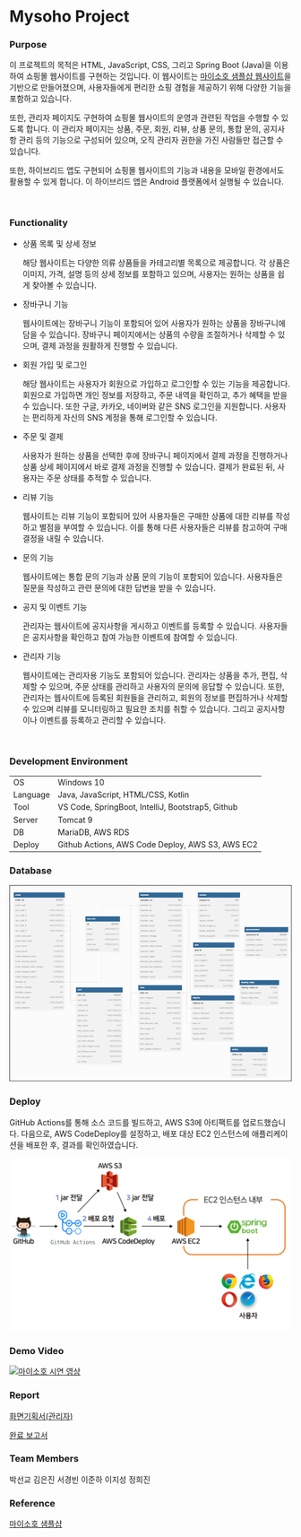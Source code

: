 # Mysoho Project

### Purpose

이 프로젝트의 목적은 HTML, JavaScript, CSS, 그리고 Spring Boot (Java)을 이용하여 쇼핑몰 웹사이트를 구현하는 것입니다. 이 웹사이트는 [마이소호 샘플샵 웹사이트](https://sohonara.mysoho.com/)을 기반으로 만들어졌으며, 사용자들에게 편리한 쇼핑 경험을 제공하기 위해 다양한 기능을 포함하고 있습니다.

또한, 관리자 페이지도 구현하여 쇼핑몰 웹사이트의 운영과 관련된 작업을 수행할 수 있도록 합니다. 이 관리자 페이지는 상품, 주문, 회원, 리뷰, 상품 문의, 통합 문의, 공지사항 관리 등의 기능으로 구성되어 있으며, 오직 관리자 권한을 가진 사람들만 접근할 수 있습니다.

또한, 하이브리드 앱도 구현되어 쇼핑몰 웹사이트의 기능과 내용을 모바일 환경에서도 활용할 수 있게 합니다. 이 하이브리드 앱은 Android 플랫폼에서 실행될 수 있습니다.

<br>

### Functionality

- 상품 목록 및 상세 정보

  해당 웹사이트는 다양한 의류 상품들을 카테고리별 목록으로 제공합니다. 각 상품은 이미지, 가격, 설명 등의 상세 정보를 포함하고 있으며, 사용자는 원하는 상품을 쉽게 찾아볼 수 있습니다.

- 장바구니 기능

  웹사이트에는 장바구니 기능이 포함되어 있어 사용자가 원하는 상품을 장바구니에 담을 수 있습니다. 장바구니 페이지에서는 상품의 수량을 조절하거나 삭제할 수 있으며, 결제 과정을 원활하게 진행할 수 있습니다.

- 회원 가입 및 로그인

  해당 웹사이트는 사용자가 회원으로 가입하고 로그인할 수 있는 기능을 제공합니다. 회원으로 가입하면 개인 정보를 저장하고, 주문 내역을 확인하고, 추가 혜택을 받을 수 있습니다. 또한 구글, 카카오, 네이버와 같은 SNS 로그인을 지원합니다. 사용자는 편리하게 자신의 SNS 계정을 통해 로그인할 수 있습니다.

- 주문 및 결제

  사용자가 원하는 상품을 선택한 후에 장바구니 페이지에서 결제 과정을 진행하거나 상품 상세 페이지에서 바로 결제 과정을 진행할 수 있습니다. 결제가 완료된 뒤, 사용자는 주문 상태를 추적할 수 있습니다.

- 리뷰 기능

  웹사이트는 리뷰 기능이 포함되어 있어 사용자들은 구매한 상품에 대한 리뷰를 작성하고 별점을 부여할 수 있습니다. 이를 통해 다른 사용자들은 리뷰를 참고하여 구매 결정을 내릴 수 있습니다.

- 문의 기능

  웹사이트에는 통합 문의 기능과 상품 문의 기능이 포함되어 있습니다. 사용자들은 질문을 작성하고 관련 문의에 대한 답변을 받을 수 있습니다.

- 공지 및 이벤트 기능

  관리자는 웹사이트에 공지사항을 게시하고 이벤트를 등록할 수 있습니다. 사용자들은 공지사항을 확인하고 참여 가능한 이벤트에 참여할 수 있습니다.

- 관리자 기능

  웹사이트에는 관리자용 기능도 포함되어 있습니다. 관리자는 상품을 추가, 편집, 삭제할 수 있으며, 주문 상태를 관리하고 사용자의 문의에 응답할 수 있습니다. 또한, 관리자는 웹사이트에 등록된 회원들을 관리하고, 회원의 정보를 편집하거나 삭제할 수 있으며 리뷰를 모니터링하고 필요한 조치를 취할 수 있습니다. 그리고 공지사항이나 이벤트를 등록하고 관리할 수 있습니다.

<br>

### Development Environment

<table>
  <tbody>
    <tr>
      <td>OS</td>
      <td>Windows 10</td>
    </tr>
    <tr>
      <td>Language</td>
      <td>Java, JavaScript, HTML/CSS, Kotlin</td>
    </tr>
    <tr>
      <td>Tool</td>
      <td>VS Code, SpringBoot, IntelliJ, Bootstrap5, Github</td>
    </tr>
    <tr>
      <td>Server</td>
      <td>Tomcat 9</td>
    </tr>
    <tr>
      <td>DB</td>
      <td>MariaDB, AWS RDS</td>
    </tr>
    <tr>
      <td>Deploy</td>
      <td>Github Actions, AWS Code Deploy, AWS S3, AWS EC2</td>
    </tr>
  </tbody>
</table>

### Database

<img src="./ERD.png">

<br>

### Deploy

GitHub Actions를 통해 소스 코드를 빌드하고, AWS S3에 아티팩트를 업로드했습니다. 다음으로, AWS CodeDeploy를 설정하고, 배포 대상 EC2 인스턴스에 애플리케이션을 배포한 후, 결과를 확인하였습니다.

<img src="./Deploy.png">

### Demo Video

[![마이소호 시연 영상](http://img.youtube.com/vi/A38tptt7irM/0.jpg)](https://www.youtube.com/watch?v=A38tptt7irM)

### Report

[화면기획서(관리자)](./화면기획서-관리자.pdf)

[완료 보고서](./mysoho완료보고서.pdf)

### Team Members

박선교 김은진 서경빈 이준하 이지성 정희진

### Reference

[마이소호 샘플샵](https://sohonara.mysoho.com/)
